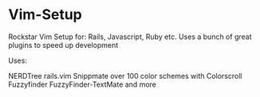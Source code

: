 Vim-Setup
=========

Rockstar Vim Setup for: Rails, Javascript, Ruby etc.  Uses a bunch of great plugins to speed up development

Uses:

NERDTree
rails.vim
Snippmate
over 100 color schemes with Colorscroll
Fuzzyfinder 
FuzzyFinder-TextMate
and more

